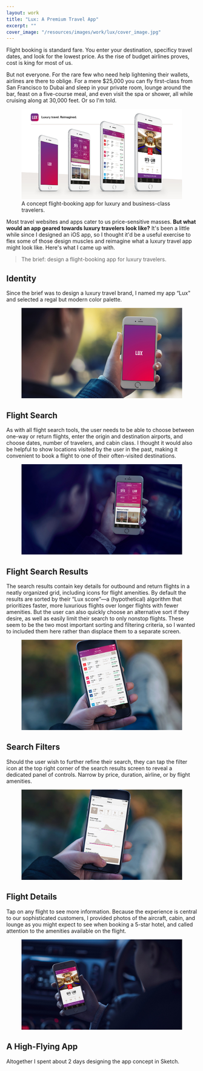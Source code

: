 ```yaml
---
layout: work
title: "Lux: A Premium Travel App"
excerpt: ""
cover_image: "/resources/images/work/lux/cover_image.jpg"
---
```


Flight booking is standard fare. You enter your destination, specificy travel dates, and look for the lowest price. As the rise of budget airlines proves, cost is king for most of us.

But not everyone. For the rare few who need help lightening their wallets, airlines are there to oblige. For a mere $25,000 you can fly first-class from San Francisco to Dubai and sleep in your private room, lounge around the bar, feast on a five-course meal, and even visit the spa or shower, all while cruising along at 30,000 feet. Or so I'm told.

<figure class="large">
	<img src="/resources/images/work/lux/lux-1-overview.jpg" alt="Lux. Luxury travel, reimagined." />
	<figcaption>A concept flight-booking app for luxury and business-class travelers.</figcaption>
</figure>

Most travel websites and apps cater to us price-sensitive masses. **But what would an app geared towards luxury travelers look like?** It's been a little while since I designed an iOS app, so I thought it'd be a useful exercise to flex some of those design muscles and reimagine what a luxury travel app might look like. Here's what I came up with.

> The brief: design a flight-booking app for luxury travelers.


## Identity

Since the brief was to design a luxury travel brand, I named my app “Lux" and selected a regal but modern color palette.

<figure class="large">
	<img src="/resources/images/work/lux/lux-1b-logo-screen.jpg" alt="Logo screen" />
</figure>


## Flight Search

As with all flight search tools, the user needs to be able to choose between one-way or return flights, enter the origin and destination airports, and choose dates, number of travelers, and cabin class. I thought it would also be helpful to show locations visited by the user in the past, making it convenient to book a flight to one of their often-visited destinations.

<figure class="large">
	<img src="/resources/images/work/lux/lux-2-flight-search.jpg" alt="Flight search" />
</figure>


## Flight Search Results

The search results contain key details for outbound and return flights in a neatly organized grid, including icons for flight amenities. By default the results are sorted by their “Lux score”—a (hypothetical) algorithm that prioritizes faster, more luxurious flights over longer flights with fewer amenities. But the user can also quickly choose an alternative sort if they desire, as well as easily limit their search to only nonstop flights. These seem to be the two most important sorting and filtering criteria, so I wanted to included them here rather than displace them to a separate screen.

<figure class="large">
	<img src="/resources/images/work/lux/lux-3-flight-results.jpg" alt="Flight results" />
</figure>


## Search Filters

Should the user wish to further refine their search, they can tap the filter icon at the top right corner of the search results screen to reveal a dedicated panel of controls. Narrow by price, duration, airline, or by flight amenities.

<figure class="large">
	<img src="/resources/images/work/lux/lux-4-filters.jpg" alt="Search filters" />
</figure>


## Flight Details

Tap on any flight to see more information. Because the experience is central to our sophisticated customers, I provided photos of the aircraft, cabin, and lounge as you might expect to see when booking a 5-star hotel, and called attention to the amenities available on the flight.

<figure class="large">
	<img src="/resources/images/work/lux/lux-5-flight-details.jpg" alt="Flight details" />
</figure>


## A High-Flying App

Altogether I spent about 2 days designing the app concept in Sketch. 